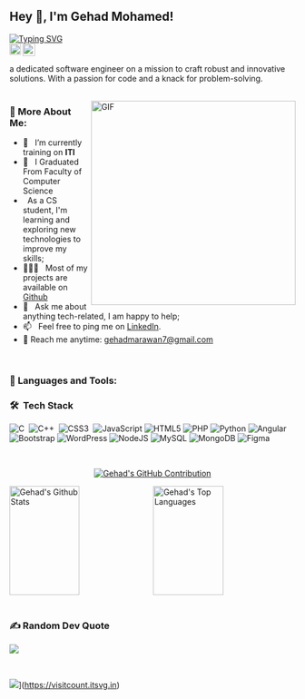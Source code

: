 ## Hey 👋, I'm Gehad Mohamed!
[![Typing SVG](https://readme-typing-svg.demolab.com?font=Fira+Code&weight=100&size=22&duration=5002&pause=1000&color=A91C8A&background=7962BD00&random=false&width=435&lines=I+am+a+Software+Engineer++)](https://git.io/typing-svg)
<br>
<a href='https://www.linkedin.com/in/gehad-marawan/'><img align='left' alt="LinkedIn" src="https://upload.wikimedia.org/wikipedia/commons/thumb/c/ca/LinkedIn_logo_initials.png/768px-LinkedIn_logo_initials.png" height='20px'/></a>
<a href='https://leetcode.com/gehadmarawan/'><img alt="LeetCode" src="https://upload.wikimedia.org/wikipedia/commons/1/19/LeetCode_logo_black.png" height='22px'/></a>




a dedicated software engineer on a mission to craft robust and innovative solutions. With a passion for code and a knack for problem-solving.<br/>
<br/>

<img align="right" alt="GIF" src="https://raw.githubusercontent.com/Gehad468/main/techstack.gif" width="360px"/>
  
### 🧐 More About Me:

- 🔭 &nbsp; I’m currently training on **ITI**
- 🤝 &nbsp; I Graduated From Faculty of Computer Science
-  &nbsp; As a CS student, I'm learning and exploring new technologies to improve my skills; 
- 👨🏻‍💻 &nbsp; Most of my projects are available on [Github](https://github.com/Gehad468)
- 💬 &nbsp; Ask me about anything tech-related, I am happy to help;
- 📫 &nbsp; Feel free to ping me on [LinkedIn](https://www.linkedin.com/in/gehad-marawan/).
- 📧 Reach me anytime: gehadmarawan7@gmail.com
<br>

### 🔨 Languages and Tools:
### 🛠 &nbsp;Tech Stack


![C](https://img.shields.io/badge/c-%2300599C.svg?style=for-the-badge&logo=c&logoColor=white)&nbsp;
![C++](https://img.shields.io/badge/c++-%2300599C.svg?style=for-the-badge&logo=c%2B%2B&logoColor=white)&nbsp;
![CSS3](https://img.shields.io/badge/css3-%231572B6.svg?style=for-the-badge&logo=css3&logoColor=white)&nbsp; ![JavaScript](https://img.shields.io/badge/javascript-%23323330.svg?style=for-the-badge&logo=javascript&logoColor=%23F7DF1E) ![HTML5](https://img.shields.io/badge/html5-%23E34F26.svg?style=for-the-badge&logo=html5&logoColor=white) ![PHP](https://img.shields.io/badge/php-%23777BB4.svg?style=for-the-badge&logo=php&logoColor=white) ![Python](https://img.shields.io/badge/python-3670A0?style=for-the-badge&logo=python&logoColor=ffdd54) ![Angular](https://img.shields.io/badge/angular-%23DD0031.svg?style=for-the-badge&logo=angular&logoColor=white) ![Bootstrap](https://img.shields.io/badge/bootstrap-%238511FA.svg?style=for-the-badge&logo=bootstrap&logoColor=white) ![WordPress](https://img.shields.io/badge/WordPress-%23117AC9.svg?style=for-the-badge&logo=WordPress&logoColor=white) ![NodeJS](https://img.shields.io/badge/node.js-6DA55F?style=for-the-badge&logo=node.js&logoColor=white) ![MySQL](https://img.shields.io/badge/mysql-%2300000f.svg?style=for-the-badge&logo=mysql&logoColor=white) ![MongoDB](https://img.shields.io/badge/MongoDB-%234ea94b.svg?style=for-the-badge&logo=mongodb&logoColor=white) ![Figma](https://img.shields.io/badge/figma-%23F24E1E.svg?style=for-the-badge&logo=figma&logoColor=white)


<br>

<p align="center">
  <a href="https://github.com/Gehad468">
    <img src="https://github-profile-summary-cards.vercel.app/api/cards/profile-details?username=Gehad468&theme=radical" alt="Gehad's GitHub Contribution"/>
  </a>
</p>

<a> 
   <a href="https://github.com/Gehad468"> <img alt="Gehad's Github Stats" src="https://denvercoder1-github-readme-stats.vercel.app/api?username=Gehad468&show_icons=true&count_private=true&theme=react&border_color=7F3FBF&bg_color=0D1117&title_color=F85D7F&icon_color=F8D866" height="192px" width="49.5%"/></a>
  <a href="https://github.com/Gehad468">
    <img alt="Gehad's Top Languages" src="https://denvercoder1-github-readme-stats.vercel.app/api/top-langs/?username=Gehad468&langs_count=8&layout=compact&theme=react&border_color=7F3FBF&bg_color=0D1117&title_color=F85D7F&icon_color=F8D866" height="192px" width="49.5%"/> 
  </a>
  <br/>

</a>

<br>

### ✍️ Random Dev Quote
![](https://quotes-github-readme.vercel.app/api?type=horizontal&theme=tokyonight)

<br>

![](https://visitcount.itsvg.in/api?id=Gehad468&icon=9&color=10)](https://visitcount.itsvg.in)

